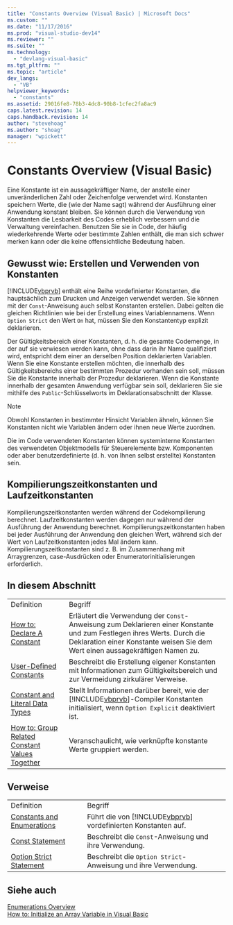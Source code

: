 ```yaml
---
title: "Constants Overview (Visual Basic) | Microsoft Docs"
ms.custom: ""
ms.date: "11/17/2016"
ms.prod: "visual-studio-dev14"
ms.reviewer: ""
ms.suite: ""
ms.technology: 
  - "devlang-visual-basic"
ms.tgt_pltfrm: ""
ms.topic: "article"
dev_langs: 
  - "VB"
helpviewer_keywords: 
  - "constants"
ms.assetid: 29016fe8-78b3-4dc8-90b8-1cfec2fa8ac9
caps.latest.revision: 14
caps.handback.revision: 14
author: "stevehoag"
ms.author: "shoag"
manager: "wpickett"
---
```

# Constants Overview (Visual Basic)
Eine Konstante ist ein aussagekräftiger Name, der anstelle einer unveränderlichen Zahl oder Zeichenfolge verwendet wird.  Konstanten speichern Werte, die \(wie der Name sagt\) während der Ausführung einer Anwendung konstant bleiben.  Sie können durch die Verwendung von Konstanten die Lesbarkeit des Codes erheblich verbessern und die Verwaltung vereinfachen.  Benutzen Sie sie in Code, der häufig wiederkehrende Werte oder bestimmte Zahlen enthält, die man sich schwer merken kann oder die keine offensichtliche Bedeutung haben.  
  
## Gewusst wie: Erstellen und Verwenden von Konstanten  
 [!INCLUDE[vbprvb](../../../../csharp/programming-guide/concepts/linq/includes/vbprvb_md.md)] enthält eine Reihe vordefinierter Konstanten, die hauptsächlich zum Drucken und Anzeigen verwendet werden.  Sie können mit der `Const`\-Anweisung auch selbst Konstanten erstellen. Dabei gelten die gleichen Richtlinien wie bei der Erstellung eines Variablennamens.  Wenn `Option Strict` den Wert `On` hat, müssen Sie den Konstantentyp explizit deklarieren.  
  
 Der Gültigkeitsbereich einer Konstanten, d. h. die gesamte Codemenge, in der auf sie verwiesen werden kann, ohne dass darin ihr Name qualifiziert wird, entspricht dem einer an derselben Position deklarierten Variablen.  Wenn Sie eine Konstante erstellen möchten, die innerhalb des Gültigkeitsbereichs einer bestimmten Prozedur vorhanden sein soll, müssen Sie die Konstante innerhalb der Prozedur deklarieren.  Wenn die Konstante innerhalb der gesamten Anwendung verfügbar sein soll, deklarieren Sie sie mithilfe des `Public`\-Schlüsselworts im Deklarationsabschnitt der Klasse.  
  
> [!NOTE]
>  Obwohl Konstanten in bestimmter Hinsicht Variablen ähneln, können Sie Konstanten nicht wie Variablen ändern oder ihnen neue Werte zuordnen.  
  
 Die im Code verwendeten Konstanten können systeminterne Konstanten des verwendeten Objektmodells für Steuerelemente bzw. Komponenten oder aber benutzerdefinierte \(d. h. von Ihnen selbst erstellte\) Konstanten sein.  
  
## Kompilierungszeitkonstanten und Laufzeitkonstanten  
 Kompilierungszeitkonstanten werden während der Codekompilierung berechnet. Laufzeitkonstanten werden dagegen nur während der Ausführung der Anwendung berechnet.  Kompilierungszeitkonstanten haben bei jeder Ausführung der Anwendung den gleichen Wert, während sich der Wert von Laufzeitkonstanten jedes Mal ändern kann.  Kompilierungszeitkonstanten sind z. B. im Zusammenhang mit Arraygrenzen, case\-Ausdrücken oder Enumeratorinitialisierungen erforderlich.  
  
## In diesem Abschnitt  
  
|||  
|-|-|  
|Definition|Begriff|  
|[How to: Declare A Constant](../../../../visual-basic/programming-guide/language-features/constants-enums/how-to-declare-a-constant.md)|Erläutert die Verwendung der `Const`\-Anweisung zum Deklarieren einer Konstante und zum Festlegen ihres Werts. Durch die Deklaration einer Konstante weisen Sie dem Wert einen aussagekräftigen Namen zu.|  
|[User\-Defined Constants](../../../../visual-basic/programming-guide/language-features/constants-enums/user-defined-constants.md)|Beschreibt die Erstellung eigener Konstanten mit Informationen zum Gültigkeitsbereich und zur Vermeidung zirkulärer Verweise.|  
|[Constant and Literal Data Types](../../../../visual-basic/programming-guide/language-features/constants-enums/constant-and-literal-data-types.md)|Stellt Informationen darüber bereit, wie der [!INCLUDE[vbprvb](../../../../csharp/programming-guide/concepts/linq/includes/vbprvb_md.md)]\-Compiler Konstanten initialisiert, wenn `Option Explicit` deaktiviert ist.|  
|[How to: Group Related Constant Values Together](../../../../visual-basic/programming-guide/language-features/constants-enums/how-to-group-related-constant-values-together.md)|Veranschaulicht, wie verknüpfte konstante Werte gruppiert werden.|  
  
## Verweise  
  
|||  
|-|-|  
|Definition|Begriff|  
|[Constants and Enumerations](../../../../visual-basic/language-reference/constants-and-enumerations.md)|Führt die von [!INCLUDE[vbprvb](../../../../csharp/programming-guide/concepts/linq/includes/vbprvb_md.md)] vordefinierten Konstanten auf.|  
|[Const Statement](../../../../visual-basic/language-reference/statements/const-statement.md)|Beschreibt die `Const`\-Anweisung und ihre Verwendung.|  
|[Option Strict Statement](../../../../visual-basic/language-reference/statements/option-strict-statement.md)|Beschreibt die `Option Strict`\-Anweisung und ihre Verwendung.|  
  
## Siehe auch  
 [Enumerations Overview](../../../../visual-basic/programming-guide/language-features/constants-enums/enumerations-overview.md)   
 [How to: Initialize an Array Variable in Visual Basic](../../../../visual-basic/programming-guide/language-features/arrays/how-to-initialize-an-array-variable.md)